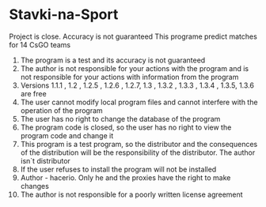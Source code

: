 # Stavki-na-Sport
Project is close. Accuracy is not guaranteed
This programe predict matches for 14 CsGO teams
1) The program is a test and its accuracy is not guaranteed
2) The author is not responsible for your actions with the program and is not responsible for your actions with information from the program
3) Versions 1.1.1 , 1.2 , 1.2.5 , 1.2.6 , 1.2.7, 1.3 , 1.3.2 , 1.3.3 , 1.3.4 , 1.3.5, 1.3.6 are free
4) The user cannot modify local program files and cannot interfere with the operation of the program
5) The user has no right to change the database of the program
7) The program code is closed, so the user has no right to view the program code and change it
8) This program is a test program, so the distributor and the consequences of the distribution will be the responsibility of the distributor. The author isn`t distributor
9) If the user refuses to install the program will not be installed
10) Author - hacerio. Only he and the proxies have the right to make changes
11) The author is not responsible for a poorly written license agreement
